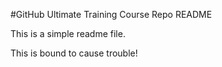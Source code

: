 #GitHub Ultimate Training Course Repo README

This is a simple readme file.

This is bound to cause trouble!
